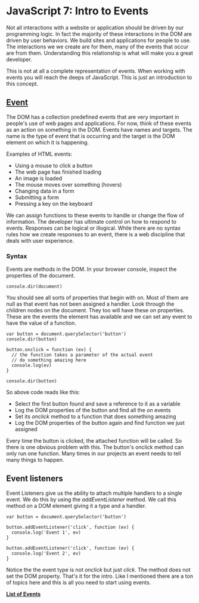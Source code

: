 # JavaScript 7: Intro to Events

Not all interactions with a website or application should be driven by our programming logic.  In fact the majority of these interactions in the DOM are driven by user behaviors.  We build sites and applications for people to use.  The interactions we we create are for them, many of the events that occur are from them.  Understanding this relationship is what will make you a great developer.

This is not at all a complete representation of events.  When working with events you will reach the deeps of JavaScript.  This is just an introduction to this concept.

## [Event](https://developer.mozilla.org/en-US/docs/Web/API/Event)

The DOM has a collection predefined events that are very important in people's use of web pages and applications.  For now, think of these events as an action on something in the DOM.  Events have names and targets.  The name is the type of event that is occurring and the target is the DOM element on which it is happening.

Examples of HTML events:

- Using a mouse to click a button
- The web page has finished loading
- An image is loaded
- The mouse moves over something (hovers)
- Changing data in a form
- Submitting a form
- Pressing a key on the keyboard

We can assign functions to these events to handle or change the flow of information.  The developer has ultimate control on how to respond to events.  Responses can be logical or illogical.  While there are no syntax rules how we create responses to an event, there is a web discipline that deals with user experience.

### Syntax

Events are methods in the DOM.  In your browser console, inspect the properties of the document.

```
console.dir(document)
```

You should see all sorts of properties that begin with on.  Most of them are null as that event has not been assigned a handler.  Look through the children nodes on the document.  They too will have these *on* properties.  These are the events the element has available and we can set any event to have the value of a function.  

```
var button = document.querySelector('button')
console.dir(button)

button.onclick = function (ev) {
  // the function takes a parameter of the actual event
  // do something amazing here
  console.log(ev)
}

console.dir(button)
```

So above code reads like this:

- Select the first button found and save a reference to it as a variable
- Log the DOM properties of the button and find all the *on* events
- Set its *onclick* method to a function that does something amazing
- Log the DOM properties of the button again and find function we just assigned

Every time the button is clicked, the attached function will be called.  So there is one obvious problem with this.  The button's onclick method can only run one function.  Many times in our projects an event needs to tell many things to happen.

## Event listeners

Event Listeners give us the ability to attach multiple handlers to a single event.  We do this by using the *addEventListener* method.  We call this method on a DOM element giving it a type and a handler.

```
var button = document.querySelector('button')

button.addEventListener('click', function (ev) {
  console.log('Event 1', ev)
}

button.addEventListener('click', function (ev) {
  console.log('Event 2', ev)
}
```

Notice the the event type is not *onclick* but just *click*.  The method does not set the DOM property.  That's it for the intro.  Like I mentioned there are a ton of topics here and this is all you need to start using events.  

[**List of Events**](https://developer.mozilla.org/en-US/docs/Web/Events)